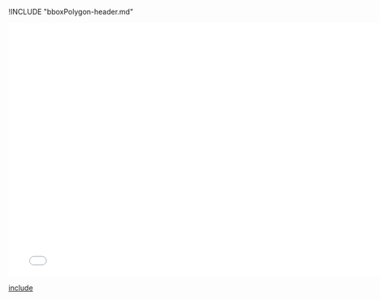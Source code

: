 !INCLUDE "bboxPolygon-header.md"

<iframe src="../../measurement-bboxPolygon.html" width="770" height="500" frameBorder="0" seamless="seamless">
</iframe>

[include](../../measurement-bboxPolygon.html)

